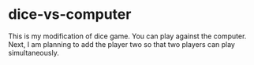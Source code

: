 # dice-vs-computer
This is my modification  of dice game. You can play against the computer. Next, I am planning to add the player two so that two players can play simultaneously. 
